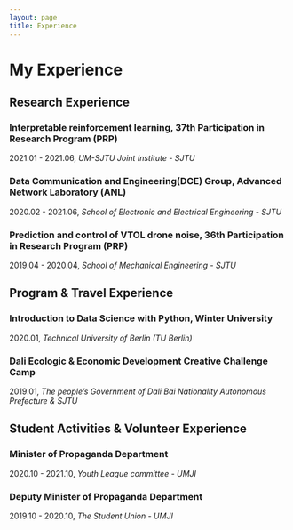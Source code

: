 ```yaml
---
layout: page
title: Experience
---
```


# My Experience



## Research Experience

### Interpretable reinforcement learning, 37th Participation in Research Program (PRP)

2021.01 - 2021.06, *UM-SJTU Joint Institute - SJTU*

### Data Communication and Engineering(DCE) Group, Advanced Network Laboratory (ANL)

2020.02 - 2021.06, *School of Electronic and Electrical Engineering - SJTU*

### Prediction and control of VTOL drone noise, 36th Participation in Research Program (PRP)

2019.04 - 2020.04, *School of Mechanical Engineering - SJTU*



## Program & Travel Experience

### Introduction to Data Science with Python, Winter University

2020.01, *Technical University of Berlin (TU Berlin)*



### Dali Ecologic & Economic Development Creative Challenge Camp

2019.01, *The people’s Government of Dali Bai Nationality Autonomous Prefecture & SJTU*



## Student Activities & Volunteer Experience

### Minister of Propaganda Department

2020.10 - 2021.10, *Youth League committee - UMJI*

### Deputy Minister of Propaganda Department

2019.10 - 2020.10, *The Student Union - UMJI*
